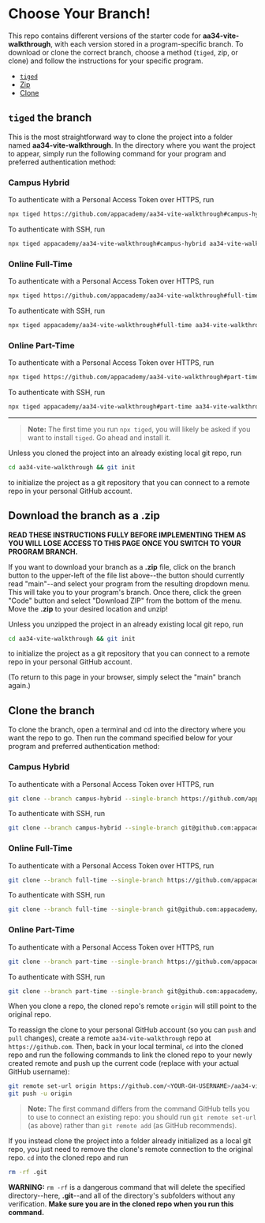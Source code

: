 # Choose Your Branch!

This repo contains different versions of the starter code for **aa34-vite-walkthrough**,
with each version stored in a program-specific branch. To download or clone the
correct branch, choose a method (`tiged`, zip, or clone) and follow the
instructions for your specific program.

* [`tiged`](#tiged-the-branch)
* [Zip](#download-the-branch-as-a-zip)
* [Clone](#clone-the-branch)

## `tiged` the branch

This is the most straightforward way to clone the project into a folder named
**aa34-vite-walkthrough**. In the directory where you want the project to appear, simply
run the following command for your program and preferred authentication method:

### Campus Hybrid

To authenticate with a Personal Access Token over HTTPS, run

```sh
npx tiged https://github.com/appacademy/aa34-vite-walkthrough#campus-hybrid aa34-vite-walkthrough
```

To authenticate with SSH, run

```sh
npx tiged appacademy/aa34-vite-walkthrough#campus-hybrid aa34-vite-walkthrough
```

### Online Full-Time

To authenticate with a Personal Access Token over HTTPS, run

```sh
npx tiged https://github.com/appacademy/aa34-vite-walkthrough#full-time aa34-vite-walkthrough
```

To authenticate with SSH, run

```sh
npx tiged appacademy/aa34-vite-walkthrough#full-time aa34-vite-walkthrough
```

### Online Part-Time

To authenticate with a Personal Access Token over HTTPS, run

```sh
npx tiged https://github.com/appacademy/aa34-vite-walkthrough#part-time aa34-vite-walkthrough
```

To authenticate with SSH, run

```sh
npx tiged appacademy/aa34-vite-walkthrough#part-time aa34-vite-walkthrough
```

-----

> **Note:** The first time you run `npx tiged`, you will likely be asked if you
> want to install `tiged`. Go ahead and install it.

Unless you cloned the project into an already existing local git repo, run

```sh
cd aa34-vite-walkthrough && git init
```

to initialize the project as a git repository that you can connect to a remote
repo in your personal GitHub account.

## Download the branch as a .zip

**READ THESE INSTRUCTIONS FULLY BEFORE IMPLEMENTING THEM AS YOU WILL LOSE ACCESS
TO THIS PAGE ONCE YOU SWITCH TO YOUR PROGRAM BRANCH.**

If you want to download your branch as a __.zip__ file, click on the branch
button to the upper-left of the file list above--the button should currently
read "main"--and select your program from the resulting dropdown menu. This will
take you to your program's branch. Once there, click the green "Code" button and
select "Download ZIP" from the bottom of the menu. Move the __.zip__ to your
desired location and unzip!

Unless you unzipped the project in an already existing local git repo, run

```sh
cd aa34-vite-walkthrough && git init
```

to initialize the project as a git repository that you can connect to a remote
repo in your personal GitHub account.

(To return to this page in your browser, simply select the "main" branch again.)

## Clone the branch

To clone the branch, open a terminal and cd into the directory where you want
the repo to go. Then run the command specified below for your program and
preferred authentication method:

### Campus Hybrid

To authenticate with a Personal Access Token over HTTPS, run

```sh
git clone --branch campus-hybrid --single-branch https://github.com/appacademy/aa34-vite-walkthrough.git
```

To authenticate with SSH, run

```sh
git clone --branch campus-hybrid --single-branch git@github.com:appacademy/aa34-vite-walkthrough.git
```

### Online Full-Time

To authenticate with a Personal Access Token over HTTPS, run

```sh
git clone --branch full-time --single-branch https://github.com/appacademy/aa34-vite-walkthrough.git
```

To authenticate with SSH, run

```sh
git clone --branch full-time --single-branch git@github.com:appacademy/aa34-vite-walkthrough.git
```

### Online Part-Time

To authenticate with a Personal Access Token over HTTPS, run

```sh
git clone --branch part-time --single-branch https://github.com/appacademy/aa34-vite-walkthrough.git
```

To authenticate with SSH, run

```sh
git clone --branch part-time --single-branch git@github.com:appacademy/aa34-vite-walkthrough.git
```

When you clone a repo, the cloned repo's remote `origin` will still point to the
original repo.

To reassign the clone to your personal GitHub account (so you can `push` and
`pull` changes), create a remote `aa34-vite-walkthrough` repo at `https://github.com`.
Then, back in your local terminal, `cd` into the cloned repo and run the
following commands to link the cloned repo to your newly created remote and push
up the current code (replace <YOUR-GH-USERNAME> with your actual GitHub username):

```sh
git remote set-url origin https://github.com/<YOUR-GH-USERNAME>/aa34-vite-walkthrough
git push -u origin
```

 > **Note:** The first command differs from the command GitHub tells you to use
 > to connect an existing repo: you should run `git remote set-url` (as above)
 > rather than `git remote add` (as GitHub recommends).

 If you instead clone the project into a folder already initialized as a local
 git repo, you just need to remove the clone's remote connection to the original
 repo. `cd` into the cloned repo and run

 ```sh
 rm -rf .git
 ```

**WARNING:** `rm -rf` is a dangerous command that will delete the specified
directory--here, __.git__--and all of the directory's subfolders without any
verification. **Make sure you are in the cloned repo when you run this
command.**

